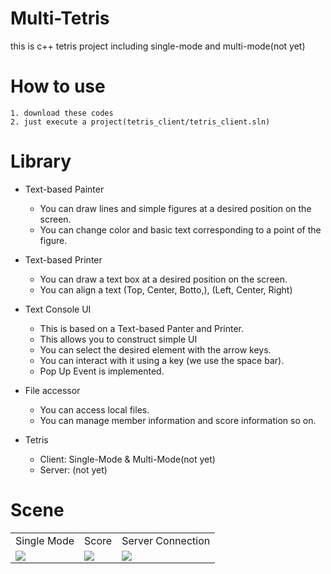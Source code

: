 # Multi-Tetris
this is c++ tetris project including single-mode and multi-mode(not yet)

# How to use
```
1. download these codes
2. just execute a project(tetris_client/tetris_client.sln)
```
# Library
* Text-based Painter
  * You can draw lines and simple figures at a desired position on the screen.
  * You can change color and basic text corresponding to a point of the figure.

* Text-based Printer
  * You can draw a text box at a desired position on the screen.
  * You can align a text (Top, Center, Botto,), (Left, Center, Right)

* Text Console UI
  * This is based on a Text-based Panter and Printer.
  * This allows you to construct simple UI  
  * You can select the desired element with the arrow keys.
  * You can interact with it using a key (we use the space bar).
  * Pop Up Event is implemented.
  
* File accessor
  * You can access local files.
  * You can manage member information and score information so on.
    
* Tetris
  * Client: Single-Mode & Multi-Mode(not yet)
  * Server: (not yet)
  
# Scene
<table>
  <tr>
   <td>Single Mode</td>
   <td>Score</td>
   <td>Server Connection</td>
  <tr>
  <tr>
    <td><img src="https://github.com/hoonisone/multi_tetris/assets/56896592/0ee814d0-ee34-4f28-940b-cff15acb6c9b"></td>
    <td><img src="https://github.com/hoonisone/multi_tetris/assets/56896592/d9e26926-3c06-4b53-887d-192fd1e8c378"></td>
    <td><img src="https://github.com/hoonisone/multi_tetris/assets/56896592/a14a5d84-9214-4ca1-a177-cf5d72a12c89"></td>
  
  <tr>
</table>
